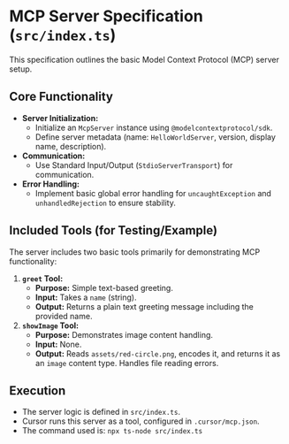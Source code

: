 # MCP Server Specification (`src/index.ts`)

This specification outlines the basic Model Context Protocol (MCP) server setup.

## Core Functionality

-   **Server Initialization:**
    -   Initialize an `McpServer` instance using `@modelcontextprotocol/sdk`.
    -   Define server metadata (name: `HelloWorldServer`, version, display name, description).
-   **Communication:**
    -   Use Standard Input/Output (`StdioServerTransport`) for communication.
-   **Error Handling:**
    -   Implement basic global error handling for `uncaughtException` and `unhandledRejection` to ensure stability.

## Included Tools (for Testing/Example)

The server includes two basic tools primarily for demonstrating MCP functionality:

1.  **`greet` Tool:**
    -   **Purpose:** Simple text-based greeting.
    -   **Input:** Takes a `name` (string).
    -   **Output:** Returns a plain text greeting message including the provided name.
2.  **`showImage` Tool:**
    -   **Purpose:** Demonstrates image content handling.
    -   **Input:** None.
    -   **Output:** Reads `assets/red-circle.png`, encodes it, and returns it as an `image` content type. Handles file reading errors.

## Execution

-   The server logic is defined in `src/index.ts`.
-   Cursor runs this server as a tool, configured in `.cursor/mcp.json`.
-   The command used is: `npx ts-node src/index.ts` 